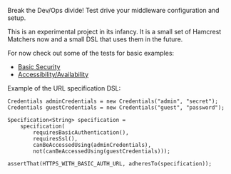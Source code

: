 Break the Dev/Ops divide!  Test drive your middleware configuration and setup.

This is an experimental project in its infancy.  It is a small set of Hamcrest Matchers now and a small DSL that uses them in the future.

For now check out some of the tests for basic examples:
  * [Basic Security](http-matchers/src/test/java/org/httpmatchers/security)
  * [Accessibility/Availability](http-matchers/src/test/java/org/httpmatchers/access)

Example of the URL specification DSL:

```
Credentials adminCredentials = new Credentials("admin", "secret");
Credentials guestCredentials = new Credentials("guest", "password");

Specification<String> specification = 
	specification(
		requiresBasicAuthentication(),
		requiresSsl(),
		canBeAccessedUsing(adminCredentials),
		not(canBeAccessedUsing(guestCredentials)));

assertThat(HTTPS_WITH_BASIC_AUTH_URL, adheresTo(specification));
```
